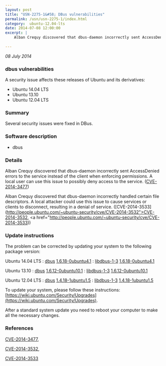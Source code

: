 ```yaml
---
layout: post
title: "USN-2275-1&#58; DBus vulnerabilities"
permalink: /usn/usn-2275-1/index.html
category:  ubuntu-12.04-lts
date: 2014-07-08 12:00:00
excerpt: |
    Alban Crequy discovered that dbus-daemon incorrectly sent AccessDenied errors to the service instead of the client when enforcing permissions. A local user can use this issue to possibly deny access to the service. ([CVE-2014-3477](http://people.ubuntu.com/~ubuntu-security/cve/CVE-2014-3477))
    
--- 
```

 
 

*08 July 2014*

### dbus vulnerabilities

A security issue affects these releases of Ubuntu and its derivatives:

* Ubuntu 14.04 LTS
* Ubuntu 13.10
* Ubuntu 12.04 LTS

### Summary

Several security issues were fixed in DBus. 

### Software description

* dbus 

### Details

Alban Crequy discovered that dbus-daemon incorrectly sent AccessDenied errors to the service instead of the client when enforcing permissions. A local user can use this issue to possibly deny access to the service. ([CVE-2014-3477](http://people.ubuntu.com/~ubuntu-security/cve/CVE-2014-3477))

Alban Crequy discovered that dbus-daemon incorrectly handled certain file descriptors. A local attacker could use this issue to cause services or clients to disconnect, resulting in a denial of service. ([CVE-2014-3533](http://people.ubuntu.com/~ubuntu-security/cve/CVE-2014-3532">CVE-2014-3532</a>, <a href="http://people.ubuntu.com/~ubuntu-security/cve/CVE-2014-3533)) 

### Update instructions

The problem can be corrected by updating your system to the following package version:

Ubuntu 14.04 LTS
 : [dbus](https://launchpad.net/ubuntu/+source/dbus) <span> [1.6.18-0ubuntu4.1](https://launchpad.net/ubuntu/+source/dbus/1.6.18-0ubuntu4.1) </span> 
 : [libdbus-1-3](https://launchpad.net/ubuntu/+source/dbus) <span> [1.6.18-0ubuntu4.1](https://launchpad.net/ubuntu/+source/dbus/1.6.18-0ubuntu4.1) </span> 

Ubuntu 13.10
 : [dbus](https://launchpad.net/ubuntu/+source/dbus) <span> [1.6.12-0ubuntu10.1](https://launchpad.net/ubuntu/+source/dbus/1.6.12-0ubuntu10.1) </span> 
 : [libdbus-1-3](https://launchpad.net/ubuntu/+source/dbus) <span> [1.6.12-0ubuntu10.1](https://launchpad.net/ubuntu/+source/dbus/1.6.12-0ubuntu10.1) </span> 

Ubuntu 12.04 LTS
 : [dbus](https://launchpad.net/ubuntu/+source/dbus) <span> [1.4.18-1ubuntu1.5](https://launchpad.net/ubuntu/+source/dbus/1.4.18-1ubuntu1.5) </span> 
 : [libdbus-1-3](https://launchpad.net/ubuntu/+source/dbus) <span> [1.4.18-1ubuntu1.5](https://launchpad.net/ubuntu/+source/dbus/1.4.18-1ubuntu1.5) </span> 

To update your system, please follow these instructions: [https://wiki.ubuntu.com/Security/Upgrades](https://wiki.ubuntu.com/Security/Upgrades).

After a standard system update you need to reboot your computer to make all the necessary changes. 

### References

 
 [CVE-2014-3477](http://people.ubuntu.com/~ubuntu-security/cve/CVE-2014-3477), 

 [CVE-2014-3532](http://people.ubuntu.com/~ubuntu-security/cve/CVE-2014-3532), 

 [CVE-2014-3533](http://people.ubuntu.com/~ubuntu-security/cve/CVE-2014-3533)
 


